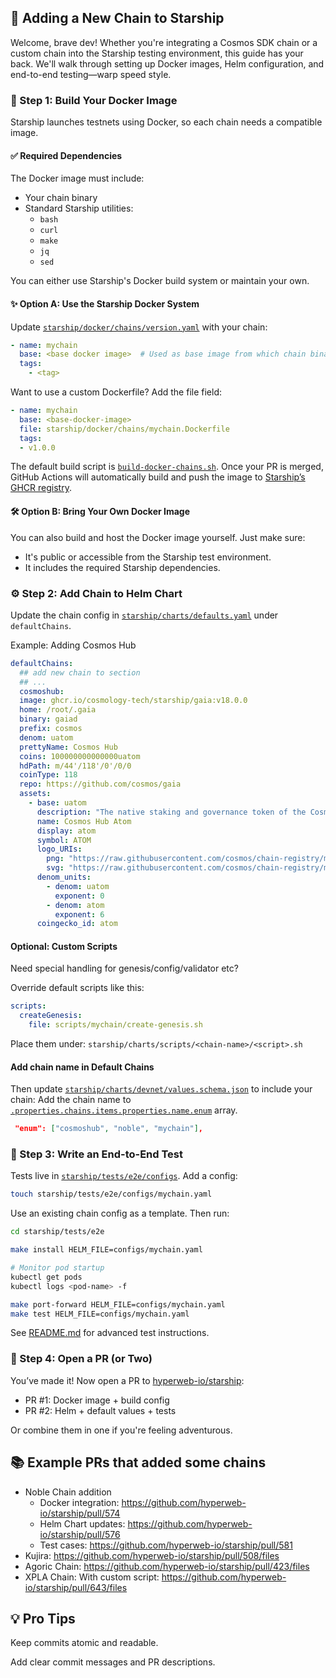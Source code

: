 ## 🚀 Adding a New Chain to Starship

Welcome, brave dev! Whether you're integrating a Cosmos SDK chain or
a custom chain into the Starship testing environment, this guide has
your back. We'll walk through setting up Docker images, Helm configuration,
and end-to-end testing—warp speed style.

### 🧱 Step 1: Build Your Docker Image
Starship launches testnets using Docker, so each chain needs a compatible image.

#### ✅ Required Dependencies
The Docker image must include:
* Your chain binary
* Standard Starship utilities:
  * `bash`
  * `curl`
  * `make`
  * `jq`
  * `sed`

You can either use Starship's Docker build system or maintain your own.

#### ✨ Option A: Use the Starship Docker System
Update [`starship/docker/chains/version.yaml`](https://github.com/hyperweb-io/starship/blob/main/starship/docker/chains/versions.yaml) with your chain:
```yaml
- name: mychain
  base: <base docker image>  # Used as base image from which chain binary are installed from `/bin` and `/lib` dir
  tags:
    - <tag>
```

Want to use a custom Dockerfile? Add the file field:

```yaml
- name: mychain
  base: <base-docker-image>
  file: starship/docker/chains/mychain.Dockerfile
  tags:
  - v1.0.0
```

The default build script is [`build-docker-chains.sh`](https://github.com/hyperweb-io/starship/blob/main/starship/docker/chains/build-docker-chains.sh).
Once your PR is merged, GitHub Actions will automatically build and push the image to [Starship’s GHCR registry](https://github.com/orgs/hyperweb-io/packages?repo_name=starship).


#### 🛠️ Option B: Bring Your Own Docker Image
You can also build and host the Docker image yourself. Just make sure:
* It's public or accessible from the Starship test environment.
* It includes the required Starship dependencies.

### ⚙️ Step 2: Add Chain to Helm Chart
Update the chain config in [`starship/charts/defaults.yaml`](https://github.com/hyperweb-io/starship/blob/main/starship/charts/defaults.yaml)
under `defaultChains`.

Example: Adding Cosmos Hub
```yaml
defaultChains:
  ## add new chain to section
  ## ...
  cosmoshub:
  image: ghcr.io/cosmology-tech/starship/gaia:v18.0.0
  home: /root/.gaia
  binary: gaiad
  prefix: cosmos
  denom: uatom
  prettyName: Cosmos Hub
  coins: 100000000000000uatom
  hdPath: m/44'/118'/0'/0/0
  coinType: 118
  repo: https://github.com/cosmos/gaia
  assets:
    - base: uatom
      description: "The native staking and governance token of the Cosmos Hub."
      name: Cosmos Hub Atom
      display: atom
      symbol: ATOM
      logo_URIs:
        png: "https://raw.githubusercontent.com/cosmos/chain-registry/master/cosmoshub/images/atom.png"
        svg: "https://raw.githubusercontent.com/cosmos/chain-registry/master/cosmoshub/images/atom.svg"
      denom_units:
        - denom: uatom
          exponent: 0
        - denom: atom
          exponent: 6
      coingecko_id: atom
```

#### Optional: Custom Scripts
Need special handling for genesis/config/validator etc?

Override default scripts like this:
```yaml
scripts:
  createGenesis:
    file: scripts/mychain/create-genesis.sh
```

Place them under:
`starship/charts/scripts/<chain-name>/<script>.sh`

#### Add chain name in Default Chains
Then update [`starship/charts/devnet/values.schema.json`](https://github.com/hyperweb-io/starship/blob/main/starship/charts/devnet/values.schema.json) to include your chain:
Add the chain name to [`.properties.chains.items.properties.name.enum`](https://github.com/hyperweb-io/starship/blob/main/starship/charts/devnet/values.schema.json#L119) array.

```json
 "enum": ["cosmoshub", "noble", "mychain"],
```

### 🧪 Step 3: Write an End-to-End Test

Tests live in [`starship/tests/e2e/configs`](https://github.com/hyperweb-io/starship/tree/main/starship/tests/e2e/configs).
Add a config:
```bash
touch starship/tests/e2e/configs/mychain.yaml
```

Use an existing chain config as a template. Then run:
```bash
cd starship/tests/e2e

make install HELM_FILE=configs/mychain.yaml

# Monitor pod startup
kubectl get pods
kubectl logs <pod-name> -f

make port-forward HELM_FILE=configs/mychain.yaml
make test HELM_FILE=configs/mychain.yaml
```

See [README.md](https://github.com/hyperweb-io/starship/blob/main/starship/tests/e2e/README.md) for advanced test instructions.

### 🚀 Step 4: Open a PR (or Two)
You’ve made it! Now open a PR to [hyperweb-io/starship](https://github.com/hyperweb-io/starship):
* PR #1: Docker image + build config
* PR #2: Helm + default values + tests

Or combine them in one if you're feeling adventurous.

## 📚 Example PRs that added some chains

* Noble Chain addition
  * Docker integration: https://github.com/hyperweb-io/starship/pull/574
  * Helm Chart updates: https://github.com/hyperweb-io/starship/pull/576
  * Test cases: https://github.com/hyperweb-io/starship/pull/581
* Kujira: https://github.com/hyperweb-io/starship/pull/508/files
* Agoric Chain: https://github.com/hyperweb-io/starship/pull/423/files
* XPLA Chain: With custom script: https://github.com/hyperweb-io/starship/pull/643/files

## 💡 Pro Tips
Keep commits atomic and readable.

Add clear commit messages and PR descriptions.
